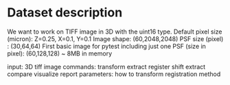 # Dataset description

We want to work on TIFF image in 3D with the uint16 type.
Default pixel size (micron): Z=0.25, X=0.1, Y=0.1
Image shape: (60,2048,2048)
PSF size (pixel) : (30,64,64)
First basic image for pytest including just one PSF (size in pixel): (60,128,128) ~ 8MB in memory


input:
	3D tiff image
	commands:
		transform
		extract
		register
		shift
		extract
		compare
		visualize
		report
	parameters:
		how to transform
		registration method
